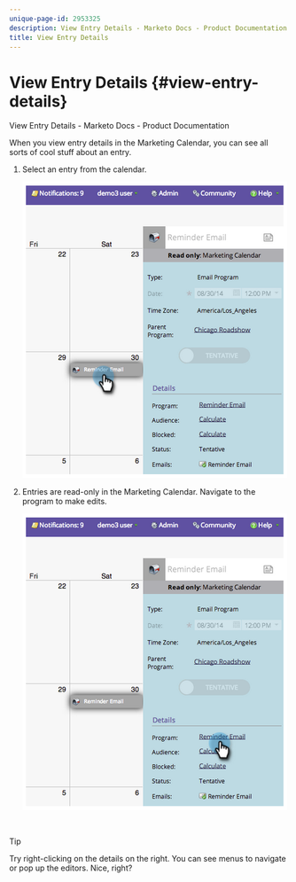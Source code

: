 ```yaml
---
unique-page-id: 2953325
description: View Entry Details - Marketo Docs - Product Documentation
title: View Entry Details
---
```


# View Entry Details {#view-entry-details}

View Entry Details - Marketo Docs - Product Documentation

When you view entry details in the Marketing Calendar, you can see all sorts of cool stuff about an entry.

1. Select an entry from the calendar.

   ![](assets/image2014-9-26-10-3a30-3a44.png)

1. Entries are read-only in the Marketing Calendar. Navigate to the program to make edits.

   ![](assets/image2014-9-26-10-3a31-3a1.png)

   `  
   `

>[!TIP]
>
>Try right-clicking on the details on the right. You can see menus to navigate or pop up the editors. Nice, right?

